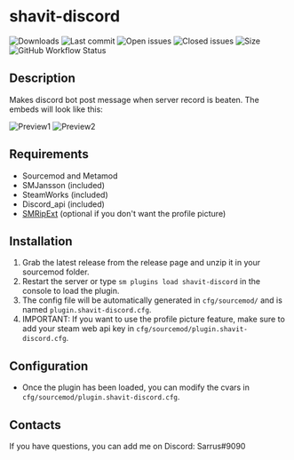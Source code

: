 ﻿# shavit-discord


![Downloads](https://img.shields.io/github/downloads/Sarrus1/shavit-discord/total?style=flat-square) ![Last commit](https://img.shields.io/github/last-commit/Sarrus1/shavit-discord?style=flat-square) ![Open issues](https://img.shields.io/github/issues/Sarrus1/shavit-discord?style=flat-square) ![Closed issues](https://img.shields.io/github/issues-closed/Sarrus1/shavit-discord?style=flat-square) ![Size](https://img.shields.io/github/repo-size/Sarrus1/shavit-discord?style=flat-square) ![GitHub Workflow Status](https://img.shields.io/github/workflow/status/Sarrus1/shavit-discord/Compile%20with%20SourceMod?style=flat-square)


## Description ##
Makes discord bot post message when server record is beaten.
The embeds will look like this:

![Preview1](https://raw.githubusercontent.com/Sarrus1/shavit-discord/master/img/Preview1.PNG)
![Preview2](https://raw.githubusercontent.com/Sarrus1/shavit-discord/master/img/Preview2.PNG)

## Requirements ##
- Sourcemod and Metamod
- SMJansson (included)
- SteamWorks (included)
- Discord_api (included)
- [SMRipExt](https://github.com/ErikMinekus/sm-ripext) (optional if you don't want the profile picture)


## Installation ##
1. Grab the latest release from the release page and unzip it in your sourcemod folder.
2. Restart the server or type `sm plugins load shavit-discord` in the console to load the plugin.
3. The config file will be automatically generated in `cfg/sourcemod/` and is named `plugin.shavit-discord.cfg`.
4. IMPORTANT: If you want to use the profile picture feature, make sure to add your steam web api key in `cfg/sourcemod/plugin.shavit-discord.cfg`.


## Configuration ##
- Once the plugin has been loaded, you can modify the cvars in `cfg/sourcemod/plugin.shavit-discord.cfg`.


## Contacts ##
If you have questions, you can add me on Discord: Sarrus#9090



